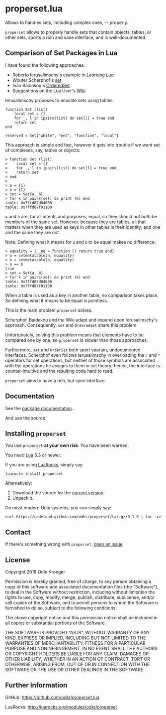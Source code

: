 properset.lua
=============

Allows to handles sets, including complex ones, -- properly.

`properset` allows to properly handle sets that contain objects, tables,
or other sets, sports a rich and sane interface, and is well-documented.


Comparison of Set Packages in Lua
---------------------------------

I have found the following approaches:

* Roberto Ierusalimschy's example in
  [*Learning Lua*](https://www.lua.org/pil/11.5.html)
* Wouter Scherphof's
  [set](https://luarocks.org/modules/luarocks/set)
* Ivan Baidakou's
  [OrderedSet](https://luarocks.org/modules/basiliscos/orderedset)
* Suggestions on the Lua User's
  [Wiki](http://lua-users.org/wiki/SetOperations)

Ierusalimschy proposes to emulate sets using tables:

    function Set (list)
        local set = {}
        for _, l in ipairs(list) do set[l] = true end
        return set
    end

    reserved = Set{"while", "end", "function", "local"}

This approach is simple and fast, however it gets into trouble if we want
set of complexes, say, tables or objects:

    > function Set (list)
    >    local set = {}
    >    for _, l in ipairs(list) do set[l] = true end
    >    return set
    > end
    >
    > a = {1}
    > b = {1}
    > set = Set{a, b}
    > for k in pairs(set) do print (k) end
    table: 0x7ffd87d04680
    table: 0x7ffd87f01100

`a` and `b` are, for all intents and purposes, equal, so they should not
*both* be members of the same set. However, because they are tables, all
that matters when they are used as keys in other tables is their identity;
and one and the same they are *not*.

Note: Defining what it means for `a` and `b` to be equal makes no difference:

    > equality = {__eq = function () return true end}
    > a = setmetatable(a, equality)
    > b = setmetatable(b, equality)
    > a == b
    true
    > set = Set{a, b}
    > for k in pairs(set) do print (k) end
    table: 0x7ffd87d04680
    table: 0x7ffd87f01100

When a table is used as a key in another table, no comparison takes place.
So defining what it means to be equal is pointless.

This is the main problem `properset` solves.

Scherphof, Baidakou and the Wiki adapt and expand upon Ierusalimschy's
approach. Consequently, `set` and `OrderedSet` share this problem.

Unfortunately, solving this problem means that elements have to be compared
one by one, so `properset` is slower than those approaches.

Furthermore, `set` and `OrderSet` both sport spartan, undocumented interfaces.
Scherphof even follows Ierusalimschy in overloading the `/` and `*` operators
for set operations, but neither of those symbols are associated with the
operations he assigns to them in set theory; hence, the interface is
counter-intuitive and the resulting code hard to read.

`properset` aims to have a rich, but sane interface.


Documentation
-------------

See the [package documentation](https://odkr.github.io/properset.lua/).

And use the source.


Installing `properset`
----------------------

You use `properset` **at your own risk**. You have been warned.

You need [Lua](https://www.lua.org/) 5.3 or newer.

If you are using [LuaRocks](https://luarocks.org/), simply say:

    luarocks install properset

Alternatively:

1. Download the source for the [current
   version](https://codeload.github.com/odkr/properset/tar.gz/0.1-0).
2. Unpack it.

On most modern Unix systems, you can simply say:

    curl https://codeload.github.com/odkr/properset/tar.gz/0.1-0 | tar -xz


Contact
-------

If there's something wrong with `properset`, [open an
issue](https://github.com/odkr/properset/issues).


License
-------

Copyright 2018 Odin Kroeger

Permission is hereby granted, free of charge, to any person obtaining a copy
of this software and associated documentation files (the "Software"), to deal
in the Software without restriction, including without limitation the rights
to use, copy, modify, merge, publish, distribute, sublicense, and/or sell
copies of the Software, and to permit persons to whom the Software is
furnished to do so, subject to the following conditions:

The above copyright notice and this permission notice shall be included in
all copies or substantial portions of the Software.

THE SOFTWARE IS PROVIDED "AS IS", WITHOUT WARRANTY OF ANY KIND, EXPRESS OR
IMPLIED, INCLUDING BUT NOT LIMITED TO THE WARRANTIES OF MERCHANTABILITY,
FITNESS FOR A PARTICULAR PURPOSE AND NONINFRINGEMENT. IN NO EVENT SHALL THE
AUTHORS OR COPYRIGHT HOLDERS BE LIABLE FOR ANY CLAIM, DAMAGES OR OTHER
LIABILITY, WHETHER IN AN ACTION OF CONTRACT, TORT OR OTHERWISE, ARISING FROM,
OUT OF OR IN CONNECTION WITH THE SOFTWARE OR THE USE OR OTHER DEALINGS IN THE
SOFTWARE.


Further Information
-------------------

GitHub:
<https://github.com/odkr/properset.lua>

LuaRocks:
<http://luarocks.org/modules/odkr/properset>
